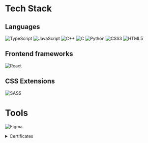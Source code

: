# Tech Stack
## Languages
![TypeScript](https://img.shields.io/badge/typescript-%23007ACC.svg?style=for-the-badge&logo=typescript&logoColor=white)
![JavaScript](https://img.shields.io/badge/javascript-%23323330.svg?style=for-the-badge&logo=javascript&logoColor=%23F7DF1E)
![C++](https://img.shields.io/badge/c++-%2300599C.svg?style=for-the-badge&logo=c%2B%2B&logoColor=white)
![C](https://img.shields.io/badge/c-%2300599C.svg?style=for-the-badge&logo=c&logoColor=white)
![Python](https://img.shields.io/badge/python-3670A0?style=for-the-badge&logo=python&logoColor=ffdd54)
![CSS3](https://img.shields.io/badge/css3-%231572B6.svg?style=for-the-badge&logo=css3&logoColor=white)
![HTML5](https://img.shields.io/badge/html5-%23E34F26.svg?style=for-the-badge&logo=html5&logoColor=white)

## Frontend frameworks
![React](https://img.shields.io/badge/react-%2320232a.svg?style=for-the-badge&logo=react&logoColor=%2361DAFB)

## CSS Extensions
![SASS](https://img.shields.io/badge/SASS-hotpink.svg?style=for-the-badge&logo=SASS&logoColor=white)

# Tools
![Figma](https://img.shields.io/badge/figma-%23F24E1E.svg?style=for-the-badge&logo=figma&logoColor=white)

<details>
<summary>Certificates</summary>
 
  ![1.](https://i.postimg.cc/VkSkWnVN/c-start.jpg)
  ![2.](https://i.postimg.cc/mg02Xkvy/html-css-start.jpg) 
</details>

<!--
**Ramchike/Ramchike** is a ✨ _special_ ✨ repository because its `README.md` (this file) appears on your GitHub profile.

Here are some ideas to get you started:

- 🔭 I’m currently working on ...
- 🌱 I’m currently learning ...
- 👯 I’m looking to collaborate on ...
- 🤔 I’m looking for help with ...
- 💬 Ask me about ...
- 📫 How to reach me: ...
- 😄 Pronouns: ...
- ⚡ Fun fact: ...
-->

